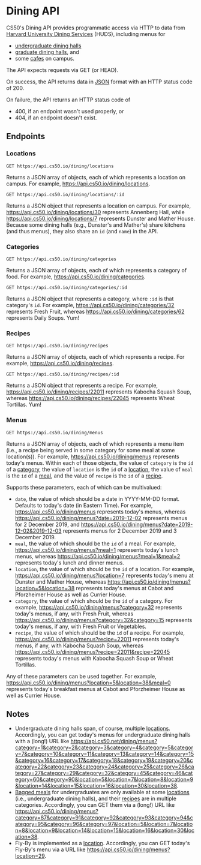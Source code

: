 # Dining API

CS50's Dining API provides programmatic access via HTTP to data from [Harvard University Dining Services](https://dining.harvard.edu/) (HUDS), including menus for

* [undergraduate dining halls](https://dining.harvard.edu/campus-dining/undergraduate-dining/weeks-menu)
* [graduate dining halls](https://dining.harvard.edu/campus-dining/graduate-dining-halls/menus), and
* some [cafes](https://dining.harvard.edu/campus-dining/cafes/hungry) on campus.

The API expects requests via GET (or HEAD).

On success, the API returns data in [JSON](https://en.wikipedia.org/wiki/JSON) format with an HTTP status code of 200.

On failure, the API returns an HTTP status code of

* 400, if an endpoint wasn't used properly, or
* 404, if an endpoint doesn't exist.

## Endpoints

### Locations

```
GET https://api.cs50.io/dining/locations
```

Returns a JSON array of objects, each of which represents a location on campus. For example, <https://api.cs50.io/dining/locations>.

```
GET https://api.cs50.io/dining/locations/:id
```

Returns a JSON object that represents a location on campus. For example, <https://api.cs50.io/dining/locations/30> represents Annenberg Hall, while <https://api.cs50.io/dining/locations/7> represents Dunster and Mather House. Because some dining halls (e.g., Dunster's and Mather's) share kitchens (and thus menus), they also share an `id` (and `name`) in the API.

### Categories

```
GET https://api.cs50.io/dining/categories
```

Returns a JSON array of objects, each of which represents a category of food. For example, <https://api.cs50.io/dining/categories>.

```
GET https://api.cs50.io/dining/categories/:id
```

Returns a JSON object that represents a category, where `:id` is that category's `id`. For example, <https://api.cs50.io/dining/categories/32> represents Fresh Fruit, whereas <https://api.cs50.io/dining/categories/62> represents Daily Soups. Yum!

### Recipes

```
GET https://api.cs50.io/dining/recipes
```

Returns a JSON array of objects, each of which represents a recipe. For example, <https://api.cs50.io/dining/recipes>.

```
GET https://api.cs50.io/dining/recipes/:id
```

Returns a JSON object that represents a recipe. For example, <https://api.cs50.io/dining/recipes/22011> represents Kabocha Squash Soup, whereas <https://api.cs50.io/dining/recipes/22045> represents Wheat Tortillas. Yum!

### Menus

```
GET https://api.cs50.io/dining/menus
```

Returns a JSON array of objects, each of which represents a menu item (i.e., a recipe being served in some category for some meal at some location(s)). For example, <https://api.cs50.io/dining/menus> represents today's menus. Within each of those objects, the value of `category` is the `id` of a [category](#categories), the value of `location` is the `id` of a [location](#locations), the value of `meal` is the `id` of a [meal](#meals), and the value of `recipe` is the `id` of a [recipe](#recipes).

Supports these parameters, each of which can be multivalued:

* `date`, the value of which should be a date in YYYY-MM-DD format. Defaults to today's date (in Eastern Time). For example, <https://api.cs50.io/dining/menus> represents today's menus, whereas <https://api.cs50.io/dining/menus?date=2019-12-02> represents menus for 2 December 2019, and <https://api.cs50.io/dining/menus?date=2019-12-02&2019-12-03> represents menus for 2 December 2019 and 3 December 2019.
* `meal`, the value of which should be the `id` of a meal. For example, <https://api.cs50.io/dining/menus?meal=1> represents today's lunch menus, whereas <https://api.cs50.io/dining/menus?meal=1&meal=2> represents today's lunch and dinner menus.
* `location`, the value of which should be the `id` of a location. For example, <https://api.cs50.io/dining/menus?location=7> represents today's menu at Dunster and Mather House, whereas <https://api.cs50.io/dining/menus?location=5&location=38> represents today's menus at Cabot and Pforzheimer House as well as Currier House.
* `category`, the value of which should be the `id` of a category. For example, <https://api.cs50.io/dining/menus?category=32> represents today's menus, if any, with Fresh Fruit, whereas <https://api.cs50.io/dining/menus?category=32&category=15> represents today's menus, if any, with Fresh Fruit or Vegetables.
* `recipe`, the value of which should be the `id` of a recipe. For example, <https://api.cs50.io/dining/menus?recipe=22011> represents today's menus, if any, with Kabocha Squash Soup, whereas <https://api.cs50.io/dining/menus?recipe=22011&recipe=22045> represents today's menus with Kabocha Squash Soup or Wheat Tortillas.

Any of these parameters can be used together. For example, <https://api.cs50.io/dining/menus?location=5&location=38&meal=0> represents today's breakfast menus at Cabot and Pforzheimer House as well as Currier House.

## Notes

* Undergraduate dining halls span, of course, multiple [locations](#locations). Accordingly, you can get today's menus for undergraduate dining halls with a (long!) URL like
  <https://api.cs50.net/dining/menus?category=1&category=2&category=3&category=4&category=5&category=7&category=10&category=11&category=13&category=14&category=15&category=16&category=17&category=18&category=19&category=20&category=22&category=23&category=24&category=25&category=26&category=27&category=29&category=32&category=45&category=46&category=60&category=90&location=5&location=7&location=8&location=9&location=14&location=15&location=16&location=30&location=38>.
* [Bagged meals](https://dining.harvard.edu/campus-dining/undergraduate-dining/weeks-menu) for undergraduates are only available at some [locations](#locations) (i.e., undergraduate dining halls), and their [recipes](#recipes) are in multiple categories. Accordingly, you can GET them via a (long!) URL like
  <https://api.cs50.io/dining/menus?category=87&category=91&category=92&category=93&category=94&category=95&category=96&category=97&location=5&location=7&location=8&location=9&location=14&location=15&location=16&location=30&location=38>.
* Fly-By is implemented as a [location](#locations). Accordingly, you can GET today's Fly-By's menu via a URL like <https://api.cs50.io/dining/menus?location=29>.
